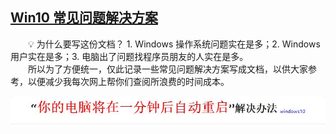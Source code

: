 ## [Win10 常见问题解决方案](#title)

&emsp;&emsp;💡 为什么要写这份文档？ 1. Windows 操作系统问题实在是多；2. Windows 用户实在是多；3. 电脑出了问题找程序员朋友的人实在是多。<br>&emsp;&emsp;所以为了方便统一，仅此记录一些常见问题解决方案写成文档，以供大家参考，以便减少我每次网上帮你们查阅所浪费的时间成本。

<div align="center">
    <img src="pics/title1.jpg" width=600>
</div>
